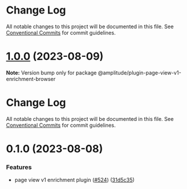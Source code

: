 # Change Log

All notable changes to this project will be documented in this file. See
[Conventional Commits](https://conventionalcommits.org) for commit guidelines.

# [1.0.0](https://github.com/amplitude/Amplitude-TypeScript/compare/@amplitude/plugin-page-view-v1-enrichment-browser@0.1.0...@amplitude/plugin-page-view-v1-enrichment-browser@1.0.0) (2023-08-09)

**Note:** Version bump only for package @amplitude/plugin-page-view-v1-enrichment-browser

# Change Log

All notable changes to this project will be documented in this file. See
[Conventional Commits](https://conventionalcommits.org) for commit guidelines.

# 0.1.0 (2023-08-08)

### Features

- page view v1 enrichment plugin ([#524](https://github.com/amplitude/Amplitude-TypeScript/issues/524))
  ([31d5c35](https://github.com/amplitude/Amplitude-TypeScript/commit/31d5c353f38c04bd183f01fb8d00258d50e34f8b))
